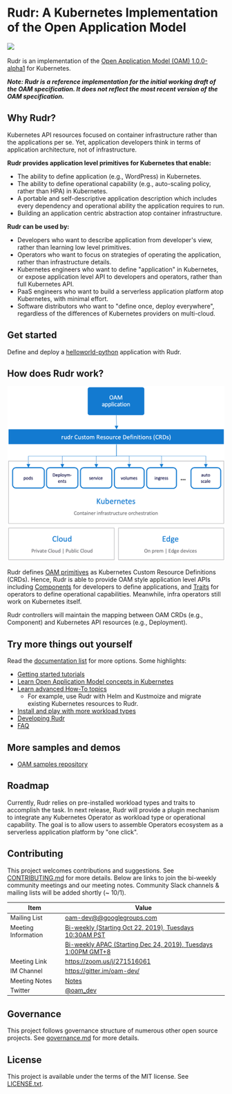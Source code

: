 # Rudr: A Kubernetes Implementation of the Open Application Model

![](https://github.com/oam-dev/rudr/workflows/Rust/badge.svg)

Rudr is an implementation of the [Open Application Model (OAM) 1.0.0-alpha1](https://github.com/oam-dev/spec/releases/tag/v1.0.0-alpha.1) for Kubernetes. 

***Note: Rudr is a reference implementation for the initial working draft of the OAM specification. It does not reflect the most recent version of the OAM specification.***

## Why Rudr?

Kubernetes API resources focused on container infrastructure rather than the applications per se. Yet, application developers think in terms of application architecture, not of infrastructure.

**Rudr provides application level primitives for Kubernetes that enable:**

- The ability to define application (e.g., WordPress) in Kubernetes. 
- The ability to define operational capability (e.g., auto-scaling policy, rather than HPA) in Kubernetes.
- A portable and self-descriptive application description which includes every dependency and operational ability the application requires to run.  
- Building an application centric abstraction atop container infrastructure.

**Rudr can be used by:**

- Developers who want to describe application from developer's view, rather than learning low level primitives.
- Operators who want to focus on strategies of operating the application, rather than infrastructure details.
- Kubernetes engineers who want to define "application" in Kubernetes, or expose application level API to developers and operators, rather than full Kubernetes API.
- PaaS engineers who want to build a serverless application platform atop Kubernetes, with minimal effort.
- Software distributors who want to "define once, deploy everywhere", regardless of the differences of Kubernetes providers on multi-cloud.

## Get started

Define and deploy a [helloworld-python](./docs/how-to/create_component_from_scratch.md) application with Rudr.

## How does Rudr work?

![rudr arch](./docs/media/rudr-how-it-works.png)

Rudr defines [OAM primitives](https://github.com/oam-dev/spec/blob/master/2.overview_and_terminology.md) as Kubernetes Custom Resource Definitions (CRDs). Hence, Rudr is able to provide OAM style application level APIs including [Components](./docs/concepts/component-schematic.md) for developers to define applications, and [Traits](./docs/concepts/traits.md) for operators to define operational capabilities. Meanwhile, infra operators still work on Kubernetes itself.

Rudr controllers will maintain the mapping between OAM CRDs (e.g., Component) and Kubernetes API resources (e.g., Deployment).

## Try more things out yourself 

Read the [documentation list](./docs/README.md) for more options. Some highlights:
- [Getting started tutorials](https://github.com/oam-dev/rudr/tree/master/docs#get-started)
- [Learn Open Application Model concepts in Kubernetes](https://github.com/oam-dev/rudr/tree/master/docs#concepts)
- [Learn advanced How-To topics](https://github.com/oam-dev/rudr/tree/master/docs#how-tos)
  - For example, use Rudr with Helm and Kustmoize and migrate existing Kubernetes resources to Rudr.
- [Install and play with more workload types](https://github.com/oam-dev/rudr/tree/master/docs#extended-workloads)
- [Developing Rudr](https://github.com/oam-dev/rudr/tree/master/docs#extended-workloads)
- [FAQ](https://github.com/oam-dev/rudr/blob/master/docs/faq.md)

## More samples and demos

- [OAM samples repository](https://github.com/oam-dev/samples)

## Roadmap

Currently, Rudr relies on pre-installed workload types and traits to accomplish the task. In next release, Rudr will provide a plugin mechanism to integrate any Kubernetes Operator as workload type or operational capability. The goal is to allow users to assemble Operators ecosystem as a serverless application platform by "one click".

## Contributing

This project welcomes contributions and suggestions. See [CONTRIBUTING.md](CONTRIBUTING.md) for more details. Below are links to join the bi-weekly community meetings and our meeting notes. Community Slack channels & mailing lists will be added shortly (~ 10/1).

| Item        | Value  |
|---------------------|---|
| Mailing List | [oam-dev@@googlegroups.com](https://groups.google.com/forum/#!forum/oam-dev) |
| Meeting Information | [Bi-weekly (Starting Oct 22, 2019), Tuesdays 10:30AM PST](https://calendar.google.com/calendar?cid=dDk5YThyNGIwOWJyYTJxajNlbWI0a2FvdGtAZ3JvdXAuY2FsZW5kYXIuZ29vZ2xlLmNvbQ) |
|  | [Bi-weekly APAC (Starting Dec 24, 2019), Tuesdays 1:00PM GMT+8](https://calendar.google.com/event?action=TEMPLATE&tmeid=MzJnbHR2b3R1bHYxMG0wc2YybDJjZmhuc2pfMjAxOTEyMjRUMDUwMDAwWiBmZW5namluZ2NoYW9AbQ&tmsrc=fengjingchao%40gmail.com&scp=ALL)|
| Meeting Link | https://zoom.us/j/271516061  |
| IM Channel       | https://gitter.im/oam-dev/  |
| Meeting Notes       | [Notes](https://docs.google.com/document/d/1nqdFEyULekyksFHtFvgvFAYE-0AMHKoS3RMnaKsarjs/edit?usp=sharing) |
| Twitter      | [@oam_dev](https://twitter.com/oam_dev) |

## Governance

This project follows governance structure of numerous other open source projects. See [governance.md](governance.md) for more details.

## License

This project is available under the terms of the MIT license. See [LICENSE.txt](LICENSE.txt).
